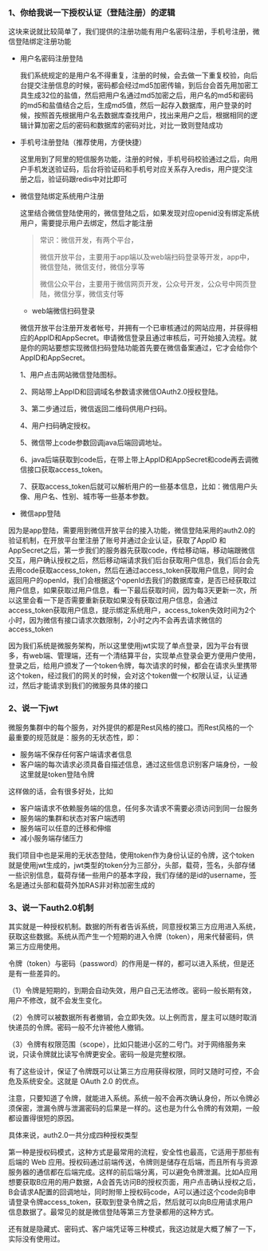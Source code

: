 ### 1、你给我说一下授权认证（登陆注册）的逻辑

这块来说就比较简单了，我们提供的注册功能有用户名密码注册，手机号注册，微信登陆绑定注册功能

- 用户名密码注册登陆

  我们系统规定的是用户名不得重复，注册的时候，会去做一下重复校验，向后台提交注册信息的时候，密码都会经过md5加密传输，到后台会首先用加密工具生成32位的盐值，然后把用户名通过md5加密之后，用户名的md5和密码的md5和盐值结合之后，生成md5值，然后一起存入数据库，用户登录的时候，按照首先根据用户名去数据库查找用户，找出来用户之后，根据相同的逻辑计算加密之后的密码和数据库的密码对比，对比一致则登陆成功

- 手机号注册登陆（推荐使用，方便快捷）

  这里用到了阿里的短信服务功能，注册的时候，手机号码校验通过之后，向用户手机发送验证码，后台将验证码和手机号对应关系存入redis，用户提交注册之后，验证码跟redis中对比即可

- 微信登陆绑定系统用户注册

  这里结合微信登陆使用的，微信登陆之后，如果发现对应openid没有绑定系统用户，需要提示用户去绑定，然后才能注册

  > 常识：微信开发，有两个平台，
  >
  > 微信开放平台，主要用于app端以及web端扫码登录等开发，app中，微信登陆，微信支付，微信分享等
  >
  > 微信公众平台，主要用于微信网页开发，公众号开发，公众号中网页登陆，微信分享，微信支付等

    - web端微信扫码登录

  微信开放平台注册开发者帐号，并拥有一个已审核通过的网站应用，并获得相应的AppID和AppSecret。申请微信登录且通过审核后，可开始接入流程。就是你的网站要想实现微信扫码登陆功能首先要在微信备案通过，它才会给你个AppID和AppSecret。

  1、用户点击网站微信登陆图标。

  2、网站带上AppID和回调域名参数请求微信OAuth2.0授权登陆。

  3、第二步通过后，微信返回二维码供用户扫码。

  4、用户扫码确定授权。

  5、微信带上code参数回调java后端回调地址。

  6、java后端获取到code后，在带上带上AppID和AppSecret和code再去调微信接口获取access_token。

  7、获取access_token后就可以解析用户的一些基本信息，比如：微信用户头像、用户名、性别、城市等一些基本参数。


- 微信app登陆

因为是app登陆，需要用到微信开放平台的接入功能，微信登陆采用的auth2.0的验证机制，在开放平台里注册了账号并通过企业认证，获取了AppID 和
AppSecret之后，第一步我们的服务器先获取code，传给移动端，移动端跟微信交互，用户确认授权之后，然后移动端请求我们后台获取用户信息，我们后台会先去用code获取access_token，然后在通过access_token获取用户信息，同时会返回用户的openId，我们会根据这个openId去我们的数据库查，是否已经获取过用户信息，如果获取过用户信息，看一下最后获取时间，因为每3天更新一次，所以这里会看一下是否需要重新获取如果没有获取过用户信息，会通过access_token获取用户信息，提示绑定系统用户，access_token失效时间为2个小时，因为微信有接口请求次数限制，2小时之内不会再去请求微信的access_token

因为我们系统是微服务架构，所以这里使用jwt实现了单点登录，因为平台有很多，有web端、管理端，还有一个清结算平台，实现单点登录会更方便用户使用，登录之后，给用户颁发了一个token令牌，每次请求的时候，都会在请求头里携带这个token，经过我们的网关的时候，会对这个token做一个权限认证，认证通过，然后才能请求到我们的微服务具体的接口

### 2、说一下jwt

微服务集群中的每个服务，对外提供的都是Rest风格的接口。而Rest风格的一个最重要的规范就是：服务的无状态性，即：

- 服务端不保存任何客户端请求者信息
- 客户端的每次请求必须具备自描述信息，通过这些信息识别客户端身份，一般这里就是token登陆令牌

这样做的话，会有很多好处，比如

- 客户端请求不依赖服务端的信息，任何多次请求不需要必须访问到同一台服务
- 服务端的集群和状态对客户端透明
- 服务端可以任意的迁移和伸缩
- 减小服务端存储压力

我们项目中也是采用的无状态登陆，使用token作为身份认证的令牌，这个token就是使用jwt生成的，jwt类型的token分为三部分，头部，载荷，签名，头部存储一些识别信息，载荷存储一些用户的基本字段，我们存储的是id的username，签名是通过头部和载荷外加RAS非对称加密生成的

### 3、说一下auth2.0机制

其实就是一种授权机制。数据的所有者告诉系统，同意授权第三方应用进入系统，获取这些数据。系统从而产生一个短期的进入令牌（token），用来代替密码，供第三方应用使用。

令牌（token）与密码（password）的作用是一样的，都可以进入系统，但是还是有一些差异的。

（1）令牌是短期的，到期会自动失效，用户自己无法修改。密码一般长期有效，用户不修改，就不会发生变化。

（2）令牌可以被数据所有者撤销，会立即失效。以上例而言，屋主可以随时取消快递员的令牌。密码一般不允许被他人撤销。

（3）令牌有权限范围（scope），比如只能进小区的二号门。对于网络服务来说，只读令牌就比读写令牌更安全。密码一般是完整权限。

有了这些设计，保证了令牌既可以让第三方应用获得权限，同时又随时可控，不会危及系统安全。这就是 OAuth 2.0 的优点。

注意，只要知道了令牌，就能进入系统。系统一般不会再次确认身份，所以令牌必须保密，泄漏令牌与泄漏密码的后果是一样的。这也是为什么令牌的有效期，一般都设置得很短的原因。

具体来说，auth2.0一共分成四种授权类型

第一种是授权码模式，这种方式是最常用的流程，安全性也最高，它适用于那些有后端的 Web
应用。授权码通过前端传送，令牌则是储存在后端，而且所有与资源服务器的通信都在后端完成。这样的前后端分离，可以避免令牌泄漏。比如A应用想要获取B应用的用户数据，A会首先访问B的授权页面，用户点击确认授权之后，B会请求A配置的回调地址，同时附带上授权码code，A可以通过这个code向B申请登录令牌access_token，获取到登录令牌之后，然后就可以向B应用请求用户信息数据了。最常见的就是微信登陆等第三方登录都用的这种方式。

还有就是隐藏式、密码式、客户端凭证等三种模式，我这边就是大概了解了一下，实际没有使用过。









